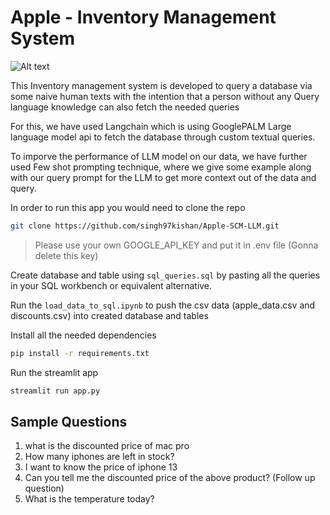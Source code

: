 # Apple - Inventory Management System

![Alt text](imgs/app.png)

This Inventory management system is developed to query a database via some naive human texts with the intention that a person without any Query language knowledge can also fetch the needed queries

For this, we have used Langchain which is using GooglePALM Large language model api to fetch the database through custom textual queries.

To imporve the performance of LLM model on our data, we have further used Few shot prompting technique, where we give some example along with our query prompt for the LLM to get more context out of the data and query.

In order to run this app you would need to clone the repo
```bash
git clone https://github.com/singh97kishan/Apple-SCM-LLM.git
```

> Please use your own GOOGLE_API_KEY and put it in .env file (Gonna delete this key) 

Create database and table using `sql_queries.sql` by pasting all the queries in your SQL workbench or equivalent alternative.

Run the `load_data_to_sql.ipynb` to push the csv data (apple_data.csv and discounts.csv) into created database and tables

Install all the needed dependencies
```bash
pip install -r requirements.txt
```
Run the streamlit app
```bash
streamlit run app.py
```

## Sample Questions
1. what is the discounted price of mac pro
2. How many iphones are left in stock?
3. I want to know the price of iphone 13
4. Can you tell me the discounted price of the above product? (Follow up question)
5. What is the temperature today?

